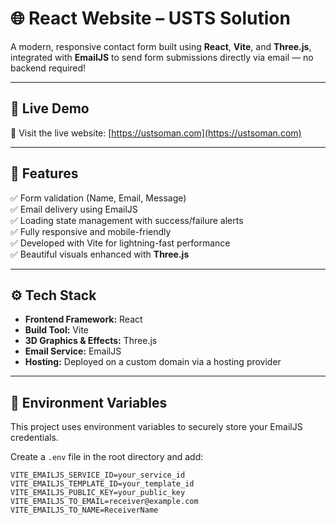 # 🌐 React Website – USTS Solution

A modern, responsive contact form built using **React**, **Vite**, and **Three.js**, integrated with **EmailJS** to send form submissions directly via email — no backend required!

---

## 🚀 Live Demo

🔗 Visit the live website: [https://ustsoman.com](https://ustsoman.com)

---

## 📌 Features

✅ Form validation (Name, Email, Message)  
✅ Email delivery using EmailJS  
✅ Loading state management with success/failure alerts  
✅ Fully responsive and mobile-friendly  
✅ Developed with Vite for lightning-fast performance  
✅ Beautiful visuals enhanced with **Three.js**

---

## ⚙️ Tech Stack

- **Frontend Framework:** React  
- **Build Tool:** Vite  
- **3D Graphics & Effects:** Three.js  
- **Email Service:** EmailJS  
- **Hosting:** Deployed on a custom domain via a hosting provider

---

## 📁 Environment Variables

This project uses environment variables to securely store your EmailJS credentials.

Create a `.env` file in the root directory and add:

```env
VITE_EMAILJS_SERVICE_ID=your_service_id
VITE_EMAILJS_TEMPLATE_ID=your_template_id
VITE_EMAILJS_PUBLIC_KEY=your_public_key
VITE_EMAILJS_TO_EMAIL=receiver@example.com
VITE_EMAILJS_TO_NAME=ReceiverName

